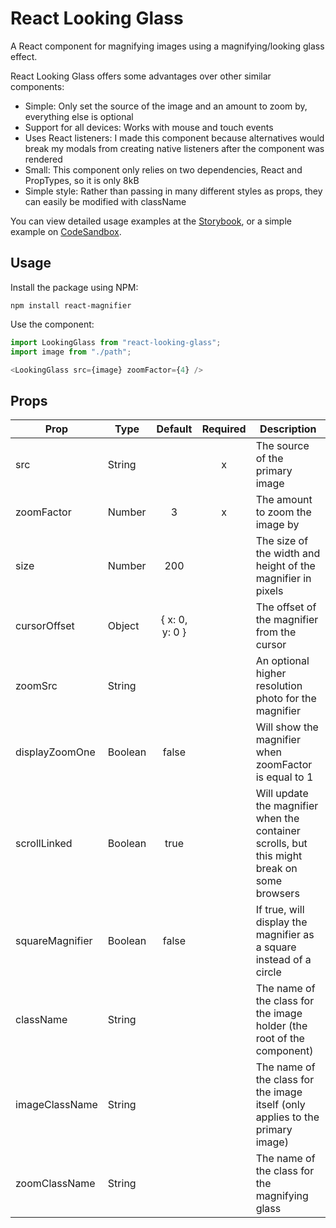 # React Looking Glass

A React component for magnifying images using a magnifying/looking glass effect.

React Looking Glass offers some advantages over other similar components:
* Simple: Only set the source of the image and an amount to zoom by, everything else is optional
* Support for all devices: Works with mouse and touch events
* Uses React listeners: I made this component because alternatives would break my modals from creating native listeners after the component was rendered
* Small: This component only relies on two dependencies, React and PropTypes, so it is only 8kB
* Simple style: Rather than passing in many different styles as props, they can easily be modified with className

You can view detailed usage examples at the [Storybook](https://joshmcfarlin.me/react-looking-glass/), or a simple example on [CodeSandbox](https://codesandbox.io/s/jvv3qx79w3).

## Usage
Install the package using NPM:
```
npm install react-magnifier
```

Use the component:
```javascript
import LookingGlass from "react-looking-glass";
import image from "./path";

<LookingGlass src={image} zoomFactor={4} />
```

## Props
| Prop           | Type    | Default        | Required | Description                                                                                 |
|----------------|---------|:--------------:|:--------:|---------------------------------------------------------------------------------------------|
| src            | String  |                |     x    | The source of the primary image                                                             |
| zoomFactor     | Number  |        3       |     x    | The amount to zoom the image by                                                             |
| size           | Number  |       200      |          | The size of the width and height of the magnifier in pixels                                 |
| cursorOffset   | Object  | { x: 0, y: 0 } |          | The offset of the magnifier from the cursor                                                 |
| zoomSrc        | String  |                |          | An optional higher resolution photo for the magnifier                                       |
| displayZoomOne | Boolean |      false     |          | Will show the magnifier when zoomFactor is equal to 1                                       |
| scrollLinked   | Boolean |      true      |          | Will update the magnifier when the container scrolls, but this might break on some browsers |
| squareMagnifier| Boolean |      false     |          | If true, will display the magnifier as a square instead of a circle                         |
| className      | String  |                |          | The name of the class for the image holder (the root of the component)                      |
| imageClassName | String  |                |          | The name of the class for the image itself (only applies to the primary image)              |
| zoomClassName  | String  |                |          | The name of the class for the magnifying glass                                              |
